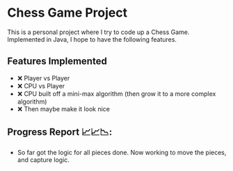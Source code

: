 # Chess Game Project

This is a personal project where I try to code up a Chess Game. <br>
Implemented in Java, I hope to have the following features.

## Features Implemented
- ❌ Player vs Player
- ❌ CPU vs Player
- ❌ CPU built off a mini-max algorithm (then grow it to a more complex algorithm)
- ❌ Then maybe make it look nice

## Progress Report 📈📈📉:
- So far got the logic for all pieces done. Now working to move the pieces, and capture logic.
